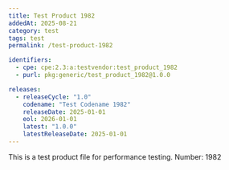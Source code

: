 ```yaml
---
title: Test Product 1982
addedAt: 2025-08-21
category: test
tags: test
permalink: /test-product-1982

identifiers:
  - cpe: cpe:2.3:a:testvendor:test_product_1982
  - purl: pkg:generic/test_product_1982@1.0.0

releases:
  - releaseCycle: "1.0"
    codename: "Test Codename 1982"
    releaseDate: 2025-01-01
    eol: 2026-01-01
    latest: "1.0.0"
    latestReleaseDate: 2025-01-01
---
```


This is a test product file for performance testing. Number: 1982
